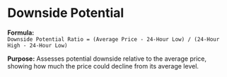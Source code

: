 # Downside Potential

**Formula:**\
`Downside Potential Ratio = (Average Price - 24-Hour Low) / (24-Hour High - 24-Hour Low)`

**Purpose:** Assesses potential downside relative to the average price, showing how much the price could decline from its average level.
